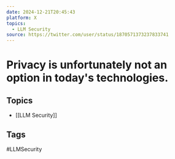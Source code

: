 ```yaml
---
date: 2024-12-21T20:45:43
platform: X
topics:
  - LLM Security
source: https://twitter.com/user/status/1870571373237833741
---
```

# Privacy is unfortunately not an option in today's technologies.

## Topics
- [[LLM Security]]

## Tags
#LLMSecurity